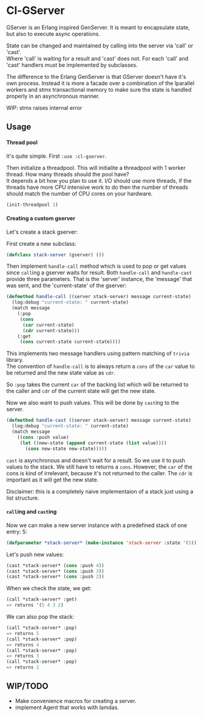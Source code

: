 # Cl-GServer

GServer is an Erlang inspired GenServer.
It is meant to encapsulate state, but also to execute async operations.

State can be changed and maintained by calling into the server via 'call' or 'cast'.  
Where 'call' is waiting for a result and 'cast' does not.
For each 'call' and 'cast' handlers must be implemented by subclasses.

The difference to the Erlang GenServer is that GServer doesn't have it's own process. Instead it is more a facade over a combination of the lparallel workers and stmx transactional memory to make sure the state is handled properly in an asynchronous manner.

WIP: stmx raises internal error

## Usage

#### Thread pool

It's quite simple. First `:use :cl-gserver`.

Then initialize a threadpool. This will initialite a threadpool with 1 worker thread. How many threads should the pool have?  
It depends a bit how you plan to use it.
I/O should use more threads, if the threads have more CPU intensive work to do then the number of threads should match the number of CPU cores on your hardware.

```lisp
(init-threadpool 1)
```

#### Creating a custom gserver

Let's create a stack gserver:

First create a new subclass:

```lisp
(defclass stack-server (gserver) ())
```

Then implement `handle-call` method which is used to pop or get values since `call`ing a gserver waits for result.
Both `handle-call` and `handle-cast` provide three parameters. That is the 'server' instance, the 'message' that was sent, and the 'current-state' of the gserver:

```lisp
(defmethod handle-call ((server stack-server) message current-state)
  (log:debug "current-state: " current-state)
  (match message
    (:pop
     (cons
      (car current-state)
      (cdr current-state)))
    (:get
     (cons current-state current-state))))
```

This implements two message handlers using pattern matching of `trivia` library.  
The convention of `handle-call` is to always return a `cons` of the `car` value to be returned and the new state value as `cdr`.

So `:pop` takes the current `car` of the backing list which will be returned to the caller and `cdr` of the current state will get the new state.

Now we also want to push values. This will be done by `cast`ing to the server.

```lisp
(defmethod handle-cast ((server stack-server) message current-state)
  (log:debug "current-state: " current-state)
  (match message
    ((cons :push value)
     (let ((new-state (append current-state (list value))))
       (cons new-state new-state)))))
```

`cast` is asynchronous and doesn't wait for a result. So we use it to push values to the stack.
We still have to returns a `cons`. However, the `car` of the cons is kind of irrelevant, because it's not returned to the caller. The `cdr` is important as it will get the new state.

Disclaimer: this is a completely naive implementaion of a stack just using a list structure.

#### `call`ing and `cast`ing

Now we can make a new server instance with a predefined stack of one entry: 5:

```lisp
(defparameter *stack-server* (make-instance 'stack-server :state '(5)))
```

Let's push new values:

```lisp
(cast *stack-server* (cons :push 4))
(cast *stack-server* (cons :push 3))
(cast *stack-server* (cons :push 2))
```

When we check the state, we get:

```lisp
(call *stack-server* :get)
=> returns '(5 4 3 2)
```

We can also pop the stack: 

```lisp
(call *stack-server* :pop)
=> returns 5
(call *stack-server* :pop)
=> returns 4
(call *stack-server* :pop)
=> returns 3
(call *stack-server* :pop)
=> returns 2
```

## WIP/TODO

- Make convenience macros for creating a server.
- implement Agent that works with lamdas.
